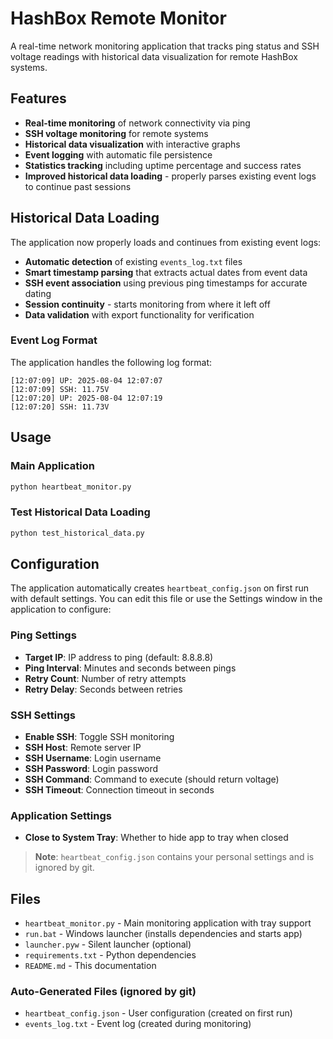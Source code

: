 # HashBox Remote Monitor

A real-time network monitoring application that tracks ping status and SSH voltage readings with historical data visualization for remote HashBox systems.

## Features

- **Real-time monitoring** of network connectivity via ping
- **SSH voltage monitoring** for remote systems
- **Historical data visualization** with interactive graphs
- **Event logging** with automatic file persistence
- **Statistics tracking** including uptime percentage and success rates
- **Improved historical data loading** - properly parses existing event logs to continue past sessions

## Historical Data Loading

The application now properly loads and continues from existing event logs:

- **Automatic detection** of existing `events_log.txt` files
- **Smart timestamp parsing** that extracts actual dates from event data
- **SSH event association** using previous ping timestamps for accurate dating
- **Session continuity** - starts monitoring from where it left off
- **Data validation** with export functionality for verification

### Event Log Format

The application handles the following log format:
```
[12:07:09] UP: 2025-08-04 12:07:07
[12:07:09] SSH: 11.75V
[12:07:20] UP: 2025-08-04 12:07:19
[12:07:20] SSH: 11.73V
```

## Usage

### Main Application
```bash
python heartbeat_monitor.py
```

### Test Historical Data Loading
```bash
python test_historical_data.py
```

## Configuration

The application automatically creates `heartbeat_config.json` on first run with default settings. You can edit this file or use the Settings window in the application to configure:

### Ping Settings
- **Target IP**: IP address to ping (default: 8.8.8.8)
- **Ping Interval**: Minutes and seconds between pings
- **Retry Count**: Number of retry attempts
- **Retry Delay**: Seconds between retries

### SSH Settings
- **Enable SSH**: Toggle SSH monitoring
- **SSH Host**: Remote server IP
- **SSH Username**: Login username
- **SSH Password**: Login password
- **SSH Command**: Command to execute (should return voltage)
- **SSH Timeout**: Connection timeout in seconds

### Application Settings
- **Close to System Tray**: Whether to hide app to tray when closed

> **Note**: `heartbeat_config.json` contains your personal settings and is ignored by git.

## Files

- `heartbeat_monitor.py` - Main monitoring application with tray support
- `run.bat` - Windows launcher (installs dependencies and starts app)
- `launcher.pyw` - Silent launcher (optional)
- `requirements.txt` - Python dependencies
- `README.md` - This documentation

### Auto-Generated Files (ignored by git)
- `heartbeat_config.json` - User configuration (created on first run)
- `events_log.txt` - Event log (created during monitoring) 